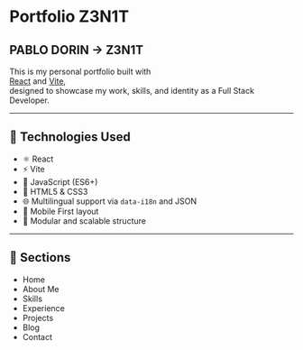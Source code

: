 # Portfolio Z3N1T

## PABLO DORIN → Z3N1T

This is my personal portfolio built with  
[React](https://reactjs.org/) and [Vite](https://vitejs.dev/),  
designed to showcase my work, skills, and identity as a Full Stack Developer.

---

## 🚀 Technologies Used

- ⚛️ React
- ⚡ Vite
- 🧭 JavaScript (ES6+)
- 🎨 HTML5 & CSS3
- 🌐 Multilingual support via `data-i18n` and JSON
- 📱 Mobile First layout
- 🧩 Modular and scalable structure

---

## 📄 Sections

- Home  
- About Me  
- Skills  
- Experience  
- Projects  
- Blog  
- Contact  

